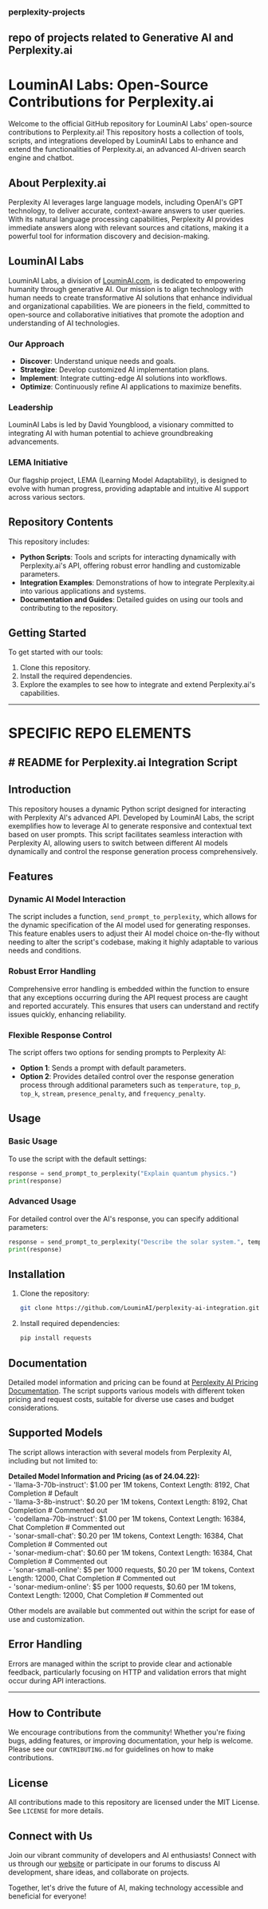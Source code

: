 ### perplexity-projects
repo of projects related to Generative AI and Perplexity.ai
---

# LouminAI Labs: Open-Source Contributions for Perplexity.ai

Welcome to the official GitHub repository for LouminAI Labs' open-source contributions to Perplexity.ai! This repository hosts a collection of tools, scripts, and integrations developed by LouminAI Labs to enhance and extend the functionalities of Perplexity.ai, an advanced AI-driven search engine and chatbot. 

## About Perplexity.ai

Perplexity AI leverages large language models, including OpenAI's GPT technology, to deliver accurate, context-aware answers to user queries. With its natural language processing capabilities, Perplexity AI provides immediate answers along with relevant sources and citations, making it a powerful tool for information discovery and decision-making.

## LouminAI Labs

LouminAI Labs, a division of [LouminAI.com](https://louminai.com), is dedicated to empowering humanity through generative AI. Our mission is to align technology with human needs to create transformative AI solutions that enhance individual and organizational capabilities. We are pioneers in the field, committed to open-source and collaborative initiatives that promote the adoption and understanding of AI technologies.

### Our Approach
- **Discover**: Understand unique needs and goals.
- **Strategize**: Develop customized AI implementation plans.
- **Implement**: Integrate cutting-edge AI solutions into workflows.
- **Optimize**: Continuously refine AI applications to maximize benefits.

### Leadership
LouminAI Labs is led by David Youngblood, a visionary committed to integrating AI with human potential to achieve groundbreaking advancements.

### LEMA Initiative
Our flagship project, LEMA (Learning Model Adaptability), is designed to evolve with human progress, providing adaptable and intuitive AI support across various sectors.

## Repository Contents

This repository includes:
- **Python Scripts**: Tools and scripts for interacting dynamically with Perplexity.ai's API, offering robust error handling and customizable parameters.
- **Integration Examples**: Demonstrations of how to integrate Perplexity.ai into various applications and systems.
- **Documentation and Guides**: Detailed guides on using our tools and contributing to the repository.

## Getting Started
To get started with our tools:
1. Clone this repository.
2. Install the required dependencies.
3. Explore the examples to see how to integrate and extend Perplexity.ai's capabilities.

---

# SPECIFIC REPO ELEMENTS

## # README for Perplexity.ai Integration Script

## Introduction

This repository houses a dynamic Python script designed for interacting with Perplexity AI's advanced API. Developed by LouminAI Labs, the script exemplifies how to leverage AI to generate responsive and contextual text based on user prompts. This script facilitates seamless interaction with Perplexity AI, allowing users to switch between different AI models dynamically and control the response generation process comprehensively.

## Features

### Dynamic AI Model Interaction
The script includes a function, `send_prompt_to_perplexity`, which allows for the dynamic specification of the AI model used for generating responses. This feature enables users to adjust their AI model choice on-the-fly without needing to alter the script's codebase, making it highly adaptable to various needs and conditions.

### Robust Error Handling
Comprehensive error handling is embedded within the function to ensure that any exceptions occurring during the API request process are caught and reported accurately. This ensures that users can understand and rectify issues quickly, enhancing reliability.

### Flexible Response Control
The script offers two options for sending prompts to Perplexity AI:
- **Option 1**: Sends a prompt with default parameters.
- **Option 2**: Provides detailed control over the response generation process through additional parameters such as `temperature`, `top_p`, `top_k`, `stream`, `presence_penalty`, and `frequency_penalty`.

## Usage

### Basic Usage
To use the script with the default settings:
```python
response = send_prompt_to_perplexity("Explain quantum physics.")
print(response)
```

### Advanced Usage
For detailed control over the AI's response, you can specify additional parameters:
```python
response = send_prompt_to_perplexity("Describe the solar system.", temperature=0.5, top_p=0.9, stream=True)
print(response)
```

## Installation

1. Clone the repository:
   ```bash
   git clone https://github.com/LouminAI/perplexity-ai-integration.git
   ```
2. Install required dependencies:
   ```bash
   pip install requests
   ```

## Documentation

Detailed model information and pricing can be found at [Perplexity AI Pricing Documentation](https://docs.perplexity.ai/docs/pricing). The script supports various models with different token pricing and request costs, suitable for diverse use cases and budget considerations.

## Supported Models

The script allows interaction with several models from Perplexity AI, including but not limited to:

**Detailed Model Information and Pricing (as of 24.04.22):**  
    - 'llama-3-70b-instruct': $1.00 per 1M tokens, Context Length: 8192, Chat Completion  # Default  
    - 'llama-3-8b-instruct': $0.20 per 1M tokens, Context Length: 8192, Chat Completion  # Commented out  
    - 'codellama-70b-instruct': $1.00 per 1M tokens, Context Length: 16384, Chat Completion  # Commented out  
    - 'sonar-small-chat': $0.20 per 1M tokens, Context Length: 16384, Chat Completion  # Commented out  
    - 'sonar-medium-chat': $0.60 per 1M tokens, Context Length: 16384, Chat Completion  # Commented out  
    - 'sonar-small-online': $5 per 1000 requests, $0.20 per 1M tokens, Context Length: 12000, Chat Completion  # Commented out  
    - 'sonar-medium-online': $5 per 1000 requests, $0.60 per 1M tokens, Context Length: 12000, Chat Completion  # Commented out  

Other models are available but commented out within the script for ease of use and customization.

## Error Handling

Errors are managed within the script to provide clear and actionable feedback, particularly focusing on HTTP and validation errors that might occur during API interactions.

---

## How to Contribute

We encourage contributions from the community! Whether you're fixing bugs, adding features, or improving documentation, your help is welcome. Please see our `CONTRIBUTING.md` for guidelines on how to make contributions.

## License

All contributions made to this repository are licensed under the MIT License. See `LICENSE` for more details.

## Connect with Us

Join our vibrant community of developers and AI enthusiasts! Connect with us through our [website](https://louminai.com/contact) or participate in our forums to discuss AI development, share ideas, and collaborate on projects.

Together, let's drive the future of AI, making technology accessible and beneficial for everyone!
